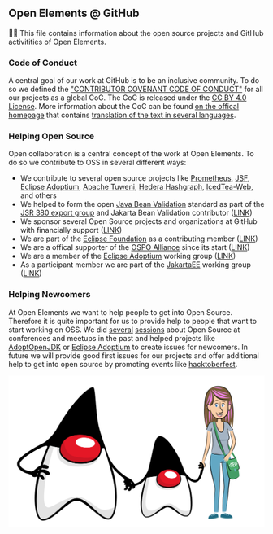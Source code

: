 ## Open Elements @ GitHub

🙋‍♀️ This file contains information about the open source projects and GitHub activitities of Open Elements.

### Code of Conduct

A central goal of our work at GitHub is to be an inclusive community. To do so we defined the ["CONTRIBUTOR COVENANT CODE OF CONDUCT"](https://github.com/OpenElements/.github/blob/main/CODE_OF_CONDUCT.md) for all our projects as a global CoC. The CoC is released under the [CC BY 4.0 License](https://github.com/EthicalSource/contributor_covenant/blob/release/LICENSE.md). More information about the CoC can be found [on the offical homepage](https://www.contributor-covenant.org) that contains [translation of the text in several languages](https://www.contributor-covenant.org/translations/).

### Helping Open Source

Open collaboration is a central concept of the work at Open Elements. To do so we contribute to OSS in several different ways:
- We contribute to several open source projects like [Prometheus](https://github.com/prometheus/client_java), [JSF](https://github.com/jakartaee/faces), [Eclipse Adoptium](https://github.com/adoptium/adoptium), [Apache Tuweni](https://github.com/apache/incubator-tuweni), [Hedera Hashgraph](https://github.com/hashgraph/hedera-services), [IcedTea-Web](https://github.com/AdoptOpenJDK/IcedTea-Web), and others
- We helped to form the open [Java Bean Validation](https://beanvalidation.org) standard as part of the [JSR 380 export group](https://jcp.org/en/jsr/detail?id=380) and Jakarta Bean Validation contributor ([LINK](https://projects.eclipse.org/projects/ee4j.bean-validation))
- We sponsor several Open Source projects and organizations at GitHub with financially support ([LINK](https://github.com/orgs/OpenElements/sponsoring))
- We are part of the [Eclipse Foundation](https://www.eclipse.org) as a contributing member ([LINK](https://www.eclipse.org/membership/showMember.php?member_id=1600))
- We are a offical supporter of the [OSPO Alliance](https://ospo.zone) since its start ([LINK](http://ospo.zone/membership/))
- We are a member of the [Eclipse Adoptium](https://adoptium.net) working group ([LINK](https://adoptium.net/de/members/))
- As a participant member we are part of the [JakartaEE](https://jakarta.ee) working group ([LINK](https://jakarta.ee/membership/members/))

### Helping Newcomers

At Open Elements we want to help people to get into Open Source. Therefore it is quite important for us to provide help to people that want to start working on OSS. We did [several](https://www.youtube.com/watch?v=74AiufFGVug) [sessions](https://www.youtube.com/watch?v=r0UPHHsgOHg) about Open Source at conferences and meetups in the past and helped projects like [AdoptOpenJDK](https://github.com/AdoptOpenJDK) or [Eclipse Adoptium](https://github.com/adoptium) to create issues for newcomers. In future we will provide good first issues for our projects and offer additional help to get into open source by promoting events like [hacktoberfest](https://hacktoberfest.com).

![Community](https://github.com/OpenElements/.github/blob/main/profile/duke-community.png)

